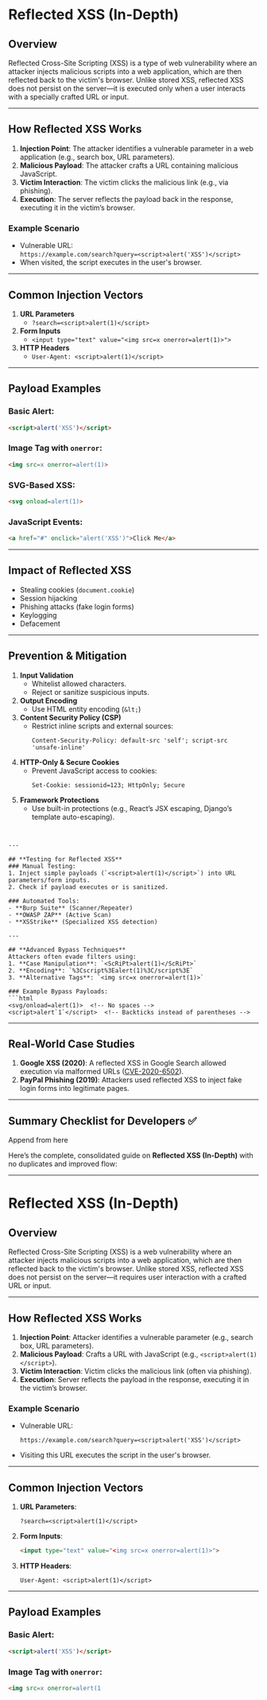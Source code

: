 

# **Reflected XSS (In-Depth)**

## **Overview**
Reflected Cross-Site Scripting (XSS) is a type of web vulnerability where an attacker injects malicious scripts into a web application, which are then reflected back to the victim's browser. Unlike stored XSS, reflected XSS does not persist on the server—it is executed only when a user interacts with a specially crafted URL or input.

---

## **How Reflected XSS Works**
1. **Injection Point**: The attacker identifies a vulnerable parameter in a web application (e.g., search box, URL parameters).
2. **Malicious Payload**: The attacker crafts a URL containing malicious JavaScript.
3. **Victim Interaction**: The victim clicks the malicious link (e.g., via phishing).
4. **Execution**: The server reflects the payload back in the response, executing it in the victim’s browser.

### **Example Scenario**
- Vulnerable URL:  
  `https://example.com/search?query=<script>alert('XSS')</script>`
- When visited, the script executes in the user's browser.

---

## **Common Injection Vectors**
1. **URL Parameters**  
   - `?search=<script>alert(1)</script>`
2. **Form Inputs**  
   - `<input type="text" value="<img src=x onerror=alert(1)>">`
3. **HTTP Headers**  
   - `User-Agent: <script>alert(1)</script>`

---

## **Payload Examples**
### Basic Alert:
```html
<script>alert('XSS')</script>
```
### Image Tag with `onerror`:
```html
<img src=x onerror=alert(1)>
```
### SVG-Based XSS:
```html
<svg onload=alert(1)>
```
### JavaScript Events:
```html
<a href="#" onclick="alert('XSS')">Click Me</a>
```

---

## **Impact of Reflected XSS**
- Stealing cookies (`document.cookie`)
- Session hijacking
- Phishing attacks (fake login forms)
- Keylogging
- Defacement

---

## **Prevention & Mitigation**
1. **Input Validation**  
   - Whitelist allowed characters.
   - Reject or sanitize suspicious inputs.
2. **Output Encoding**  
   - Use HTML entity encoding (`&lt;`) 
1. **Content Security Policy (CSP)**  
   - Restrict inline scripts and external sources:  
     ```http
     Content-Security-Policy: default-src 'self'; script-src 'unsafe-inline'
     ```
4. **HTTP-Only & Secure Cookies**  
   - Prevent JavaScript access to cookies:  
     ```http
     Set-Cookie: sessionid=123; HttpOnly; Secure
     ```
5. **Framework Protections**  
   - Use built-in protections (e.g., React’s JSX escaping, Django’s template auto-escaping).  
```


---

## **Testing for Reflected XSS**  
### Manual Testing:  
1. Inject simple payloads (`<script>alert(1)</script>`) into URL parameters/form inputs.  
2. Check if payload executes or is sanitized.  

### Automated Tools:  
- **Burp Suite** (Scanner/Repeater)  
- **OWASP ZAP** (Active Scan)  
- **XSStrike** (Specialized XSS detection)  

---

## **Advanced Bypass Techniques**  
Attackers often evade filters using:  
1. **Case Manipulation**: `<ScRiPt>alert(1)</ScRiPt>`  
2. **Encoding**: `%3Cscript%3Ealert(1)%3C/script%3E`  
3. **Alternative Tags**: `<img src=x onerror=alert(1)>`  

### Example Bypass Payloads:  
```html
<svg/onload=alert(1)>  <!-- No spaces -->
<script>alert`1`</script>  <!-- Backticks instead of parentheses -->
```

---

## **Real-World Case Studies**  
1. **Google XSS (2020)**: A reflected XSS in Google Search allowed execution via malformed URLs ([CVE-2020-6502](https://cve.mitre.org/cgi-bin/cvename.cgi?name=CVE-2020-6502)).  
2. **PayPal Phishing (2019)**: Attackers used reflected XSS to inject fake login forms into legitimate pages.  

---

## **Summary Checklist for Developers** ✅

Append from here 

Here’s the complete, consolidated guide on **Reflected XSS (In-Depth)** with no duplicates and improved flow:

---

# **Reflected XSS (In-Depth)**

## **Overview**  
Reflected Cross-Site Scripting (XSS) is a web vulnerability where an attacker injects malicious scripts into a web application, which are then reflected back to the victim's browser. Unlike stored XSS, reflected XSS does not persist on the server—it requires user interaction with a crafted URL or input.

---

## **How Reflected XSS Works**  
1. **Injection Point**: Attacker identifies a vulnerable parameter (e.g., search box, URL parameters).  
2. **Malicious Payload**: Crafts a URL with JavaScript (e.g., `<script>alert(1)</script>`).  
3. **Victim Interaction**: Victim clicks the malicious link (often via phishing).  
4. **Execution**: Server reflects the payload in the response, executing it in the victim’s browser.  

### **Example Scenario**  
- Vulnerable URL:  
  ```plaintext
  https://example.com/search?query=<script>alert('XSS')</script>
  ```
- Visiting this URL executes the script in the user's browser.

---

## **Common Injection Vectors**  
1. **URL Parameters**:  
   ```plaintext
   ?search=<script>alert(1)</script>
   ```  
2. **Form Inputs**:  
   ```html
   <input type="text" value="<img src=x onerror=alert(1)>">
   ```  
3. **HTTP Headers**:  
   ```http
   User-Agent: <script>alert(1)</script>
   ```

---

## **Payload Examples**  
### Basic Alert:  
```html
<script>alert('XSS')</script>
```  
### Image Tag with `onerror`:  
```html
<img src=x onerror=alert(1
